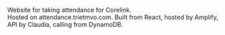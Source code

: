 Website for taking attendance for Corelink. </br>
Hosted on attendance.trietmvo.com. Built from React, hosted by Amplify, API by Claudia, calling from DynamoDB. <br/>
